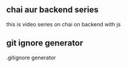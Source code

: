 ## chai aur backend series 


this is video series on chai on backend with js

## git ignore generator 

.gitignore generator 